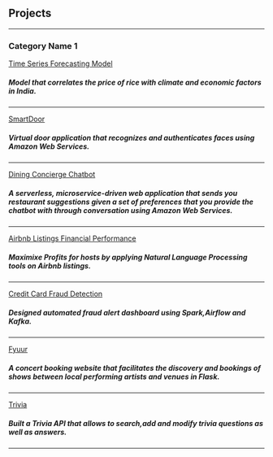 ## Projects

---

### Category Name 1 

[Time Series Forecasting Model](https://github.com/Roshni96/Rice_price_forecast)

<h5>Model that correlates the price of rice with climate and economic factors in India.</h5>


---
[SmartDoor](https://github.com/Roshni96/SmartDoor)
<h5>Virtual door application that recognizes and authenticates faces using Amazon Web Services.</h5>

---
[Dining Concierge Chatbot](https://github.com/Roshni96/DiningChatbot)
<h5> A serverless, microservice-driven web application that sends you restaurant suggestions given a set of preferences
 that you provide the chatbot with through conversation using Amazon Web Services.</h5>


---
[Airbnb Listings Financial Performance](https://github.com/Roshni96/Airbnb_host_revenue_analysis)
<h5>Maximixe Profits for hosts by applying Natural Language Processing tools on Airbnb listings.</h5>


---
[Credit Card Fraud Detection](https://github.com/Roshni96/Credit_Card_Fraud_Detection)
<h5>Designed automated fraud alert dashboard using Spark,Airflow and Kafka.</h5>


---
[Fyuur](https://github.com/Roshni96/fyyur)
<h5>A concert booking website that facilitates the discovery and bookings of
 shows between local performing artists and venues in Flask.</h5>


---
[Trivia](https://github.com/Roshni96/Trivia_app)
<h5>Built a Trivia API that allows to search,add and modify trivia questions as well as answers.</h5>





---

<!-- Remove above link if you don't want to attibute -->
